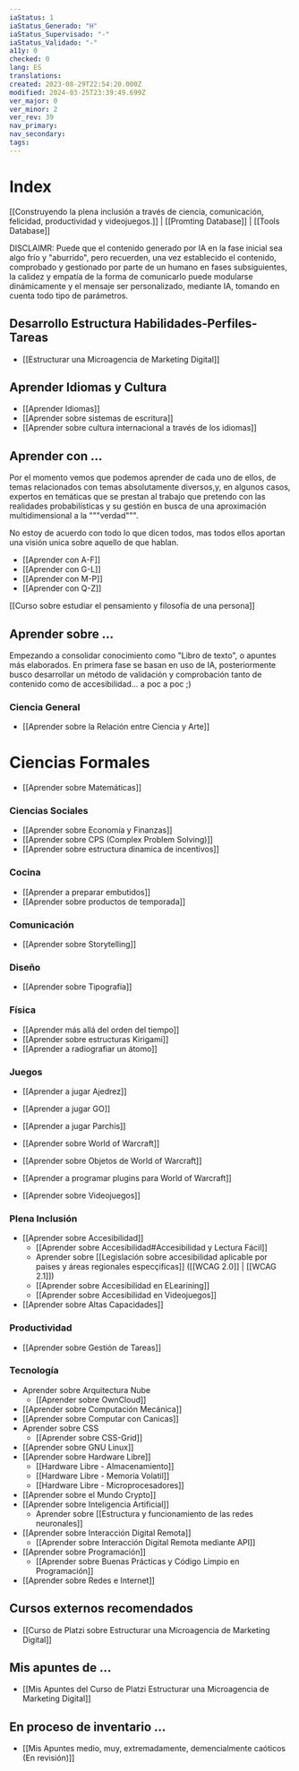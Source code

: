 ```yaml
---
iaStatus: 1
iaStatus_Generado: "H"
iaStatus_Supervisado: "-"
iaStatus_Validado: "-"
a11y: 0
checked: 0
lang: ES
translations: 
created: 2023-08-29T22:54:20.000Z
modified: 2024-03-25T23:39:49.699Z
ver_major: 0
ver_minor: 2
ver_rev: 39
nav_primary: 
nav_secondary: 
tags:
---
```

# Index

[[Construyendo la plena inclusión a través de ciencia, comunicación, felicidad, productividad y videojuegos.]] | [[Promting Database]] | [[Tools Database]]

DISCLAIMR: Puede que el contenido generado por IA en la fase inicial sea algo frío y "aburrido", pero recuerden, una vez establecido el contenido, comprobado y gestionado por parte de un humano en fases subsiguientes, la calidez y empatía de la forma de comunicarlo puede modularse dinámicamente y el mensaje ser personalizado, mediante IA, tomando en cuenta todo tipo de parámetros.

## Desarrollo Estructura Habilidades-Perfiles-Tareas 

* [[Estructurar una Microagencia de Marketing Digital]]

## Aprender Idiomas y Cultura

* [[Aprender Idiomas]]
* [[Aprender sobre sistemas de escritura]]
* [[Aprender sobre cultura internacional a través de los idiomas]]

## Aprender con ...

Por el momento vemos que podemos aprender de cada uno de ellos, de temas relacionados con temas absolutamente diversos,y, en algunos casos, expertos en temáticas que se prestan al trabajo que pretendo con las realidades probabilísticas y su gestión en busca de una aproximación multidimensional a la """verdad""".

No estoy de acuerdo con todo lo que dicen todos, mas todos ellos aportan una visión unica sobre aquello de que hablan.

* [[Aprender con A-F]]
* [[Aprender con G-L]]
* [[Aprender con M-P]]
* [[Aprender con Q-Z]]

[[Curso sobre estudiar el pensamiento y filosofía de una persona]]

## Aprender sobre ...

Empezando a consolidar conocimiento como "Libro de texto", o apuntes más elaborados. En primera fase se basan en uso de IA, posteriormente busco desarrollar un método de validación y comprobación tanto de contenido como de accesibilidad... a poc a poc ;)

### Ciencia General

* [[Aprender sobre la Relación entre Ciencia y Arte]]

# Ciencias Formales

* [[Aprender sobre Matemáticas]]

### Ciencias Sociales

* [[Aprender sobre Economía y Finanzas]]
* [[Aprender sobre CPS (Complex Problem Solving)]]
* [[Aprender sobre estructura dinamica de incentivos]]

### Cocina

* [[Aprender a preparar embutidos]]
* [[Aprender sobre productos de temporada]]

### Comunicación

* [[Aprender sobre Storytelling]]

### Diseño

* [[Aprender sobre Tipografía]]

### Física

* [[Aprender más allá del orden del tiempo]]
* [[Aprender sobre estructuras Kirigami]]
* [[Aprender a radiografiar un átomo]]

### Juegos

* [[Aprender a jugar Ajedrez]]
* [[Aprender a jugar GO]]
* [[Aprender a jugar Parchis]]

* [[Aprender sobre World of Warcraft]]
* [[Aprender sobre Objetos de World of Warcraft]]
* [[Aprender a programar plugins para World of Warcraft]]

* [[Aprender sobre Videojuegos]]
	
### Plena Inclusión

* [[Aprender sobre Accesibilidad]]
	* [[Aprender sobre Accesibilidad#Accesibilidad y Lectura Fácil]]
	* Aprender sobre [[Legislación sobre accesibilidad aplicable por paises y áreas regionales especçificas]] ([[WCAG 2.0]] | [[WCAG 2.1]])
	* [[Aprender sobre Accesibilidad en ELearining]]
	* [[Aprender sobre Accesibilidad en Videojuegos]]
* [[Aprender sobre Altas Capacidades]]

### Productividad

* [[Aprender sobre Gestión de Tareas]]

### Tecnología

* Aprender sobre Arquitectura Nube
	* [[Aprender sobre OwnCloud]]
* [[Aprender sobre Computación Mecánica]]
* [[Aprender sobre Computar con Canicas]]
* Aprender sobre CSS
	* [[Aprender sobre CSS-Grid]]
* [[Aprender sobre GNU Linux]]
* [[Aprender sobre Hardware Libre]] 
	* [[Hardware Libre - Almacenamiento]]
	* [[Hardware Libre - Memoria Volatil]]
	* [[Hardware Libre - Microprocesadores]]
* [[Aprender sobre el Mundo Crypto]]
* [[Aprender sobre Inteligencia Artificial]]
	* Aprender sobre [[Estructura y funcionamiento de las  redes neuronales]]
* [[Aprender sobre Interacción Digital Remota]]
	* [[Aprender sobre Interacción Digital Remota mediante API]]
* [[Aprender sobre Programación]]
	* [[Aprender sobre Buenas Prácticas y Código Limpio en Programación]]
* [[Aprender sobre Redes e Internet]]

## Cursos externos recomendados

* [[Curso de Platzi sobre Estructurar una Microagencia de Marketing Digital]]

## Mis apuntes de ...

* [[Mis Apuntes del Curso de Platzi Estructurar una Microagencia de Marketing Digital]]

## En proceso de inventario ...

* [[Mis Apuntes medio, muy, extremadamente, demencialmente caóticos (En revisión)]]
